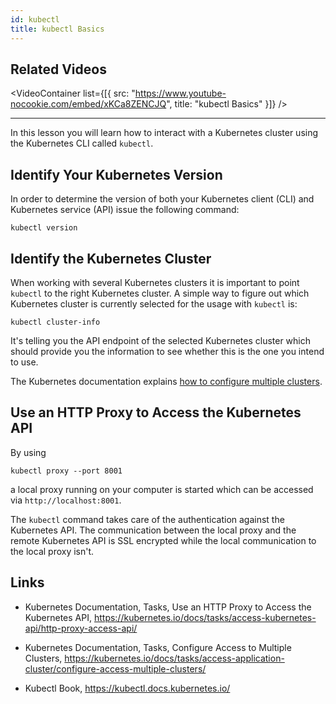 ```yaml
---
id: kubectl
title: kubectl Basics
---
```


## Related Videos

<VideoContainer
  list={[{
    src: "https://www.youtube-nocookie.com/embed/xKCa8ZENCJQ",
    title: "kubectl Basics"
  }]}
/>

---

In this lesson you will learn how to interact with a Kubernetes cluster using the Kubernetes CLI called `kubectl`.

## Identify Your Kubernetes Version

In order to determine the version of both your Kubernetes client (CLI) and Kubernetes service (API) issue the following command:

    kubectl version

## Identify the Kubernetes Cluster

When working with several Kubernetes clusters it is important to point `kubectl` to the right Kubernetes cluster. A simple way to figure out which Kubernetes cluster is currently selected for the usage with `kubectl` is:

    kubectl cluster-info

It's telling you the API endpoint of the selected Kubernetes cluster which should provide you the information to see whether this is the one you intend to use.

The Kubernetes documentation explains [how to configure multiple clusters](https://kubernetes.io/docs/tasks/access-application-cluster/configure-access-multiple-clusters/).

## Use an HTTP Proxy to Access the Kubernetes API

By using

    kubectl proxy --port 8001

a local proxy running on your computer is started which can be accessed via `http://localhost:8001`.

The `kubectl` command takes care of the authentication against the Kubernetes API. The communication between the local proxy and the remote Kubernetes API is SSL encrypted while the local communication to the local proxy isn't.

## Links

- Kubernetes Documentation, Tasks, Use an HTTP Proxy to Access the Kubernetes API, https://kubernetes.io/docs/tasks/access-kubernetes-api/http-proxy-access-api/

- Kubernetes Documentation, Tasks, Configure Access to Multiple Clusters, https://kubernetes.io/docs/tasks/access-application-cluster/configure-access-multiple-clusters/

- Kubectl Book, https://kubectl.docs.kubernetes.io/
